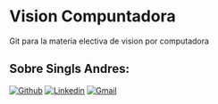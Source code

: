# Vision Compuntadora
Git para la materia electiva de vision por computadora

## Sobre Singls Andres:
[![Github](https://img.shields.io/badge/-Github-000?style=flat&logo=Github&logoColor=white)](https://github.com/AndresMatias)
[![Linkedin](https://img.shields.io/badge/-LinkedIn-blue?style=flat&logo=Linkedin&logoColor=white)](https://www.linkedin.com/in/andres-singls-028349228)
[![Gmail](https://img.shields.io/badge/-Gmail-c14438?style=flat&logo=Gmail&logoColor=white)](mailto:andres.singls@gmail.com)
